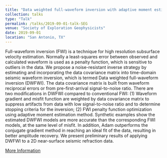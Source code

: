 ```yaml
---
title: "Data weighted full-waveform inversion with adaptive moment estimation for near-surface seismic refraction data"
collection: talks
type: "Talk"
permalink: /talks/2019-09-01-talk-SEG
venue: "Society of Exploration Geophysicists"
date: 2019-09-01
location: "San Antonio, TX"
---
```


Full-waveform inversion (FWI) is a technique for high resolution subsurface velocity estimation. Normally a least-squares error between observed and calculated waveform is used as a penalty function, which is sensitive to outliers in the data. We propose a noise-resistant inverse strategy by estimating and incorporating the data covariance matrix into time-domain seismic waveform inversion, which is termed Data weighted full-waveform inversion (DWFWI). The data covariance matrix is built from waveform reciprocal errors or from pre-first-arrival signal-to-noise ratio. There are two modifications in DWFWI compared to conventional FWI: (1) Waveform gradient and misfit function are weighted by data covariance matrix to suppress artifacts from data with low signal-to-noise ratio and to determine stopping criteria for the inversion; (2) FWI penalty function optimization using adaptive moment estimation method. Synthetic examples show the estimated DWFWI models are more accurate than the corresponding FWI models, at the same level of misfit. In addition, Adam outperforms the conjugate gradient method in reaching an ideal fit of the data, resulting in better amplitude recovery. We present preliminary results of applying DWFWI to a 2D near-surface seismic refraction data.

[More Information](https://onepetro.org/SEGAM/proceedings-abstract/SEG19/3-SEG19/105305)

